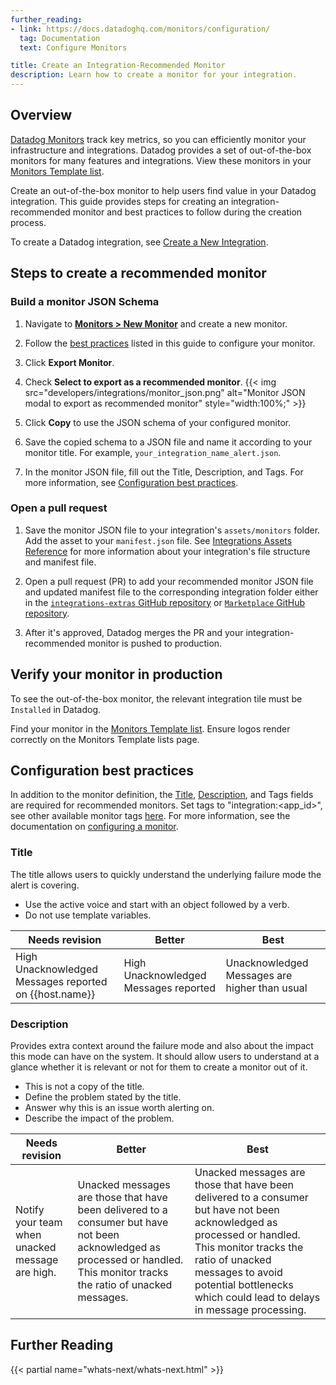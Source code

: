```yaml
---
further_reading:
- link: https://docs.datadoghq.com/monitors/configuration/
  tag: Documentation
  text: Configure Monitors

title: Create an Integration-Recommended Monitor
description: Learn how to create a monitor for your integration.
---
```

## Overview

[Datadog Monitors][1] track key metrics, so you can efficiently monitor your infrastructure and integrations. Datadog provides a set of out-of-the-box monitors for many features and integrations. View these monitors in your [Monitors Template list][2].

Create an out-of-the-box monitor to help users find value in your Datadog integration. This guide provides steps for creating an integration-recommended monitor and best practices to follow during the creation process.

To create a Datadog integration, see [Create a New Integration][3].

## Steps to create a recommended monitor
### Build a monitor JSON Schema

1. Navigate to **[Monitors > New Monitor][4]** and create a new monitor.

2. Follow the [best practices](#configuration-best-practices) listed in this guide to configure your monitor.

3. Click **Export Monitor**.

4. Check **Select to export as a recommended monitor**.
    {{< img src="developers/integrations/monitor_json.png" alt="Monitor JSON modal to export as recommended monitor" style="width:100%;" >}}

5. Click **Copy** to use the JSON schema of your configured monitor.

6. Save the copied schema to a JSON file and name it according to your monitor title. For example, `your_integration_name_alert.json`.

7. In the monitor JSON file, fill out the Title, Description, and Tags. For more information, see [Configuration best practices](#configuration-best-practices).

### Open a pull request

1. Save the monitor JSON file to your integration's `assets/monitors` folder. Add the asset to your `manifest.json` file. See [Integrations Assets Reference][5] for more information about your integration's file structure and manifest file.

2. Open a pull request (PR) to add your recommended monitor JSON file and updated manifest file to the corresponding integration folder either in the [`integrations-extras` GitHub repository][6] or [`Marketplace` GitHub repository][9].

3. After it's approved, Datadog merges the PR and your integration-recommended monitor is pushed to production.

## Verify your monitor in production

To see the out-of-the-box monitor, the relevant integration tile must be `Installed` in Datadog.

Find your monitor in the [Monitors Template list][2]. Ensure logos render correctly on the Monitors Template lists page.

## Configuration best practices

In addition to the monitor definition, the [Title](#title), [Description](#description), and Tags fields are required for recommended monitors. Set tags to "integration:<app_id>", see other available monitor tags [here][8]. For more information, see the documentation on [configuring a monitor][7].

### Title

The title allows users to quickly understand the underlying failure mode the alert is covering.
- Use the active voice and start with an object followed by a verb.
- Do not use template variables.

| Needs revision                                       | Better                                 | Best                                        |
| -----------                                          | -----------                            | -----------                                 |
|High Unacknowledged Messages reported on {{host.name}}| High Unacknowledged Messages reported  |Unacknowledged Messages are higher than usual|

### Description

Provides extra context around the failure mode and also about the impact this mode can have on the system. It should allow users to understand at a glance whether it is relevant or not for them to create a monitor out of it.

- This is not a copy of the title.
- Define the problem stated by the title.
- Answer why this is an issue worth alerting on.
- Describe the impact of the problem.

| Needs revision                                         | Better                                       | Best                                    |
| -----------                                          | -----------                                  | -----------                             |
|Notify your team when unacked message are high. | Unacked messages are those that have been delivered to a consumer but have not been acknowledged as processed or handled. This monitor tracks the ratio of unacked messages.|Unacked messages are those that have been delivered to a consumer but have not been acknowledged as processed or handled. This monitor tracks the ratio of unacked messages to avoid potential bottlenecks which could lead to delays in message processing.|

## Further Reading

{{< partial name="whats-next/whats-next.html" >}}

[1]: https://docs.datadoghq.com/monitors/
[2]: https://app.datadoghq.com/monitors/recommended
[3]: https://docs.datadoghq.com/developers/integrations/agent_integration/
[4]: https://app.datadoghq.com/monitors/create
[5]: https://docs.datadoghq.com/developers/integrations/check_references/#manifest-file
[6]: https://github.com/DataDog/integrations-extras
[7]: https://docs.datadoghq.com/monitors/configuration/
[8]: https://docs.datadoghq.com/monitors/manage/#monitor-tags
[9]: https://github.com/DataDog/marketplace
